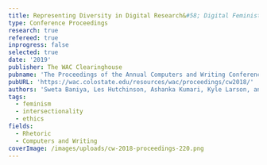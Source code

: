 ```yaml
---
title: Representing Diversity in Digital Research&#58; Digital Feminist Ethics and Resisting Dominant Normatives
type: Conference Proceedings
research: true
refereed: true
inprogress: false
selected: true
date: '2019'
publisher: The WAC Clearinghouse
pubname: 'The Proceedings of the Annual Computers and Writing Conference, 2018'
pubURL: 'https://wac.colostate.edu/resources/wac/proceedings/cw2018/'
authors: 'Sweta Baniya, Les Hutchinson, Ashanka Kumari, Kyle Larson, and Chris Lindgren'
tags:
  - feminism
  - intersectionality
  - ethics
fields:
  - Rhetoric
  - Computers and Writing
coverImage: /images/uploads/cw-2018-proceedings-220.png
---
```

